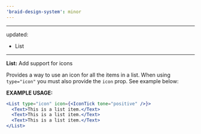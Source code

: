 ```yaml
---
'braid-design-system': minor
---
```


---
updated:
  - List
---

**List:** Add support for icons

Provides a way to use an icon for all the items in a list. When using `type="icon"` you must also provide the `icon` prop. See example below:

**EXAMPLE USAGE:**
```jsx
<List type="icon" icon={<IconTick tone="positive" />}>
  <Text>This is a list item.</Text>
  <Text>This is a list item.</Text>
  <Text>This is a list item.</Text>
</List>
```

